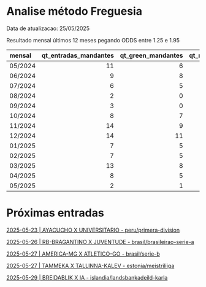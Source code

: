 
# Analise método Freguesia

Data de atualizacao: 25/05/2025

Resultado mensal últimos 12 meses pegando ODDS entre 1.25 e 1.95

| mensal   |   qt_entradas_mandantes |   qt_green_mandantes |   qt_red_mandantes |   pl_mandantes |   qt_entradas_visitantes |   qt_green_visitantes |   qt_red_visitantes |   pl_visitantes |   pl_total |
|:---------|------------------------:|---------------------:|-------------------:|---------------:|-------------------------:|----------------------:|--------------------:|----------------:|-----------:|
| 05/2024  |                      11 |                    6 |                  5 |     -2.31      |                        2 |                     2 |                   0 |            1.06 |      -1.25 |
| 06/2024  |                       9 |                    8 |                  1 |      3.33      |                        1 |                     1 |                   0 |            0.46 |       3.79 |
| 07/2024  |                       6 |                    5 |                  1 |      1.84      |                        1 |                     1 |                   0 |            0.28 |       2.12 |
| 08/2024  |                       2 |                    0 |                  2 |     -2         |                        0 |                     0 |                   0 |            0    |      -2    |
| 09/2024  |                       3 |                    0 |                  3 |     -3         |                        1 |                     0 |                   1 |           -1    |      -4    |
| 10/2024  |                       8 |                    7 |                  1 |      2.87      |                        3 |                     2 |                   1 |            0.51 |       3.38 |
| 11/2024  |                      14 |                    9 |                  5 |      1.09      |                        1 |                     1 |                   0 |            0.48 |       1.57 |
| 12/2024  |                      14 |                   11 |                  3 |      2.16      |                        3 |                     3 |                   0 |            1.57 |       3.73 |
| 01/2025  |                       7 |                    5 |                  2 |      1.41      |                        3 |                     2 |                   1 |            0.14 |       1.55 |
| 02/2025  |                       7 |                    5 |                  2 |      0.18      |                        5 |                     5 |                   0 |            2.71 |       2.89 |
| 03/2025  |                      13 |                    8 |                  5 |     -0.62      |                        6 |                     5 |                   1 |            2.12 |       1.5  |
| 04/2025  |                       8 |                    5 |                  3 |     -0.0600001 |                        3 |                     3 |                   0 |            1.81 |       1.75 |
| 05/2025  |                       2 |                    1 |                  1 |     -0.15      |                        3 |                     3 |                   0 |            1.31 |       1.16 |

 # Próximas entradas 

[2025-05-23 | AYACUCHO X UNIVERSITARIO - peru/primera-division](https://www.academiadasapostasbrasil.com/stats/match/peru/primera-division/ayacucho/universitario/7A1Qdjew9Z5Mb)

[2025-05-26 | RB-BRAGANTINO X JUVENTUDE - brasil/brasileirao-serie-a](https://www.academiadasapostasbrasil.com/stats/match/brasil/brasileirao-serie-a/rb-bragantino/juventude/EGoYj61rJYqba)

[2025-05-27 | AMERICA-MG X ATLETICO-GO - brasil/serie-b](https://www.academiadasapostasbrasil.com/stats/match/brasil/serie-b/america-mg/atletico-go/yjxZ8G50jY23v)

[2025-05-27 | TAMMEKA X TALLINNA-KALEV - estonia/meistriliiga](https://www.academiadasapostasbrasil.com/stats/match/estonia/meistriliiga/tammeka/tallinna-kalev/KwNmzO4M8QaM5)

[2025-05-29 | BREIDABLIK X IA - islandia/landsbankadeild-karla](https://www.academiadasapostasbrasil.com/stats/match/islandia/landsbankadeild-karla/breidablik/ia/EyAmAlBDzZ2po)

